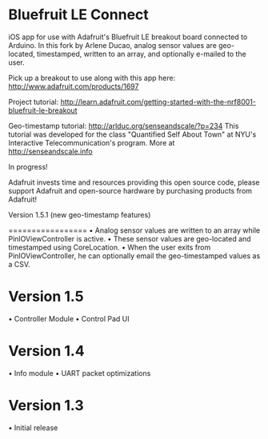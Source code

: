Bluefruit LE Connect
=================

iOS app for use with Adafruit's Bluefruit LE breakout board connected to Arduino. In this fork by Arlene Ducao, analog sensor values are geo-located, timestamped, written to an array, and optionally e-mailed to the user. 

Pick up a breakout to use along with this app here: http://www.adafruit.com/products/1697

Project tutorial: http://learn.adafruit.com/getting-started-with-the-nrf8001-bluefruit-le-breakout

Geo-timestamp tutorial: http://arlduc.org/senseandscale/?p=234 This tutorial was developed for the class "Quantified Self About Town" at NYU's Interactive Telecommunication's program. More at http://senseandscale.info

In progress!

Adafruit invests time and resources providing this open source code, please support Adafruit and open-source hardware by purchasing products from Adafruit!


Version 1.5.1 (new geo-timestamp features)

=================
• Analog sensor values are written to an array while PinIOViewController is active.
• These sensor values are geo-located and timestamped using CoreLocation.
• When the user exits from PinIOViewController, he can optionally email the geo-timestamped values as a CSV.



Version 1.5
=================

• Controller Module
• Control Pad UI


Version 1.4
=================

• Info module
• UART packet optimizations


Version 1.3
=================

• Initial release
